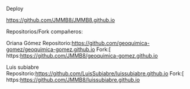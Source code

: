 Deploy

https://github.com/JMMB8/JMMB8.github.io

Repositorios/Fork compañeros:

Oriana Gómez
Repositorio:https://github.com/geoquimica-gomez/geoquimica-gomez.github.io
Fork:[ https:https://github.com/JMMB8/geoquimica-gomez.github.io

Luis subiabre
Repositorio:https://github.com/LuisSubiabre/luissubiabre.github.io
Fork:[ https:https://github.com/JMMB8/luissubiabre.github.io



